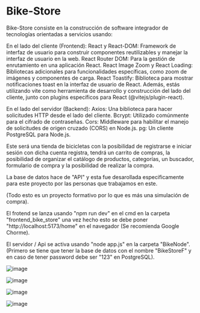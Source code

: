 # Bike-Store
Bike-Store consiste en la construcción de software integrador de tecnologías orientadas a servicios usando:

En el lado del cliente (Frontend):
React y React-DOM: Framework de interfaz de usuario para construir componentes reutilizables y manejar la interfaz de usuario en la web.
React Router DOM: Para la gestión de enrutamiento en una aplicación React.
React Image Zoom y React Loading: Bibliotecas adicionales para funcionalidades específicas, como zoom de imágenes y componentes de carga.
React Toastify: Biblioteca para mostrar notificaciones toast en la interfaz de usuario de React.
Además, estás utilizando vite como herramienta de desarrollo y construcción del lado del cliente, junto con plugins específicos para React (@vitejs/plugin-react).

En el lado del servidor (Backend):
Axios: Una biblioteca para hacer solicitudes HTTP desde el lado del cliente.
Bcrypt: Utilizado comúnmente para el cifrado de contraseñas.
Cors: Middleware para habilitar el manejo de solicitudes de origen cruzado (CORS) en Node.js.
pg: Un cliente PostgreSQL para Node.js.

Este será una tienda de bicicletas con la posibilidad de registrarse e iniciar sesión con dicha cuenta registra, tendrá un carrito de compras, la posibilidad de organizar el catálogo de productos, categorías, un buscador, formulario de compra y la posibilidad de realizar la compra.

La base de datos hace de "API" y esta fue desarollada especificamente para este proyecto por las personas que trabajamos en este.

(Todo esto es un proyecto formativo por lo que es más una simulación de compra).

El frotend se lanza usando "npm run dev" en el cmd en la carpeta "frontend_bike_store" una vez hecho esto se debe poner "http://localhost:5173/home" en el navegador (Se recomienda Google Chorme).

El servidor / Api se activa usando "node app.js" en la carpeta "BikeNode". (Primero se tiene que tener la base de datos con el nombre "BikeStoreF" y en caso de tener password debe ser "123" en PostgreSQL).

![image](https://github.com/Luiis24/Proyectos_Y_Trabajos/assets/134552997/eb08c39c-070a-41a5-a41d-f883fe57b7dd)

![image](https://github.com/Luiis24/Proyectos_Y_Trabajos/assets/134552997/d750f4e2-12cc-4f16-9814-4f3fca4d24fe)

![image](https://github.com/Luiis24/Proyectos_Y_Trabajos/assets/134552997/88526b33-5df6-4c0f-9783-5358ef048c1f)

![image](https://github.com/Luiis24/Proyectos_Y_Trabajos/assets/134552997/7e912f81-adca-41b1-a704-388e920e0bc6)
